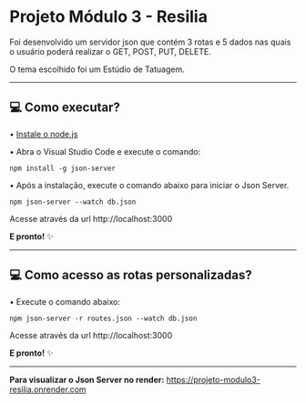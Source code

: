 # Projeto Módulo 3 - Resilia
Foi desenvolvido um servidor json que contém 3 rotas e 5 dados nas quais o usuário poderá realizar o GET, POST, PUT, DELETE. 

O tema escolhido foi um Estúdio de Tatuagem.
*******


## 💻 Como executar? 
• [Instale o node.js](https://nodejs.org/en/download/)

• Abra o Visual Studio Code e execute o comando:
```
npm install -g json-server
```

• Após a instalação, execute o comando abaixo para iniciar o Json Server.
```
npm json-server --watch db.json
```
Acesse através da url http://localhost:3000

**E pronto!** ✨
*******


## 💻 Como acesso as rotas personalizadas?
• Execute o comando abaixo:
```
npm json-server -r routes.json --watch db.json
```
Acesse através da url http://localhost:3000

**E pronto!** ✨
*******


**Para visualizar o Json Server no render:**
https://projeto-modulo3-resilia.onrender.com
